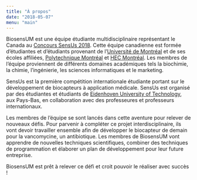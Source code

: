 ```yaml
---
title: "À propos"
date: "2018-05-07"
menu: "main"
---
```


BiosensUM est une équipe étudiante multidisciplinaire représentant le Canada au
[Concours SensUs 2018](https://sensus.org).
Cette équipe canadienne est formée d’étudiantes et d’étudiants provenant de
l’[Université de Montréal](http://umontreal.ca) et de ses écoles affiliées,
[Polytechnique Montréal](https://www.polymtl.ca) et
[HEC Montréal](https://hec.ca).
Les membres de l’équipe proviennent de différents domaines académiques tels la
biochimie, la chimie, l’ingénierie, les sciences informatiques et le marketing.

SensUs est la première compétition internationale étudiante portant sur le
développement de biocapteurs à application médicale. SensUs est organisé par
des étudiantes et étudiants de
[Eidenhoven University of Technology](https://tue.nl), aux Pays-Bas,
en collaboration avec des professeures et professeurs internationaux.

Les membres de l’équipe se sont lancés dans cette aventure pour relever de
nouveaux défis. Pour parvenir à compléter ce projet interdisciplinaire, ils
vont devoir travailler ensemble afin de développer le biocapteur de demain pour
la vancomycine, un antibiotique. Les membres de BiosensUM vont apprendre de
nouvelles techniques scientifiques, combiner des techniques de programmation et
élaborer un plan de développement pour leur future entreprise.

BiosensUM est prêt à relever ce défi et croit pouvoir le réaliser avec succès !
